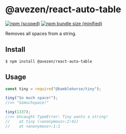 # @avezen/react-auto-table

[![npm (scoped)](https://img.shields.io/npm/v/@avezen/react-auto-table.svg)](https://www.npmjs.com/package/@avezen/react-auto-table)
[![npm bundle size (minified)](https://img.shields.io/bundlephobia/min/@avezen/react-auto-table.svg)](https://www.npmjs.com/package/@avezen/react-auto-table)

Removes all spaces from a string.

## Install

```
$ npm install @avezen/react-auto-table
```

## Usage

```js
const tiny = require("@bamblehorse/tiny");

tiny("So much space!");
//=> "Somuchspace!"

tiny(1337);
//=> Uncaught TypeError: Tiny wants a string!
//    at tiny (<anonymous>:2:41)
//    at <anonymous>:1:1
```
